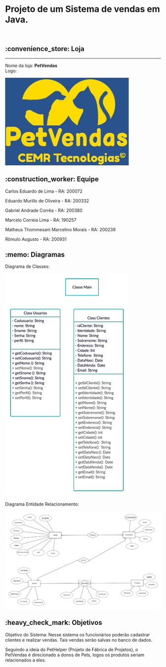 <h1>Projeto de um Sistema de vendas em Java.</h1><br>
<h2>:convenience_store: Loja</h2><hr>
Nome da loja: <b>PetVendas</b><br>
Logo: <br>

<p align="center"> 
  
![](Images/PetVendas.jpg) </p>

<h2>:construction_worker: Equipe</h2>
<p>Carlos Eduardo de Lima - RA: 200072</p>
<p>Eduardo Murillo de Oliveira - RA: 200332</p>
<p>Gabriel Andrade Corrêa - RA: 200380</p>
<p>Marcelo Correia Lima - RA: 190257</p>
<p>Matheus Thommesani Marcelino Morais - RA: 200239</p>
<p>Rômulo Augusto - RA: 200931</p>


<h2>:memo: Diagramas</h2>
Diagrama de Classes:<br>

![Logo](Images/DiagramadeClasses.png)

Diagrama Entidade Relacionamento:<br>

![](Images/DER.png)

<h2>:heavy_check_mark: Objetivos</h2>
<p>Objetivo do Sistema: Nesse sistema os funcionários poderão cadastrar clientes e realizar vendas. Tais vendas serão salvas no banco de dados.</p> 
<p>Seguindo a ideia do PetHelper (Projeto de Fábrica de Projetos), o PetVendas é direcionado a donos de Pets, logos os produtos seriam relacionados a eles.</p>
